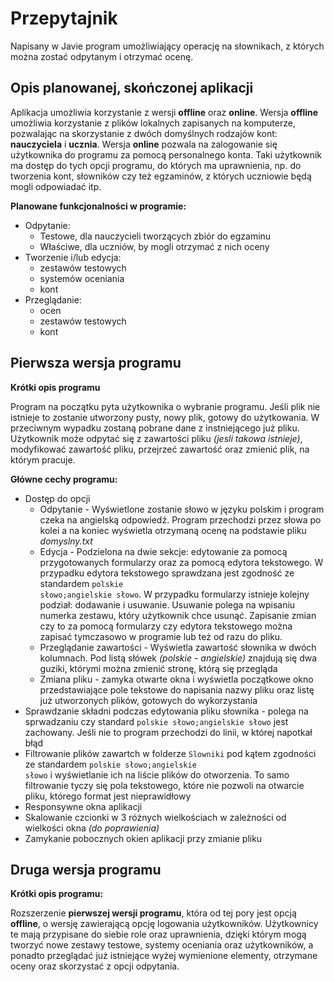 # Przepytajnik

Napisany w Javie program umożliwiający operację na słownikach, z których można zostać odpytanym i otrzymać ocenę.

## Opis planowanej, skończonej aplikacji

Aplikacja umożliwia korzystanie z wersji **offline** oraz **online**. Wersja **offline** umożliwia korzystanie z plików lokalnych zapisanych na komputerze, pozwalając na skorzystanie z dwóch domyślnych rodzajów kont: **nauczyciela** i **ucznia**. Wersja **online** pozwala na zalogowanie się użytkownika do programu za pomocą personalnego konta. Taki użytkownik ma dostęp do tych opcji programu, do których ma uprawnienia, np. do tworzenia kont, słowników czy też egzaminów, z których uczniowie będą mogli odpowiadać itp. 

**Planowane funkcjonalności w programie:**

* Odpytanie:
  - Testowe, dla nauczycieli tworzących zbiór do egzaminu
  - Właściwe, dla uczniów, by mogli otrzymać z nich oceny
* Tworzenie i/lub edycja:
  - zestawów testowych
  - systemów oceniania
  - kont
* Przeglądanie:
  - ocen
  - zestawów testowych
  - kont

## Pierwsza wersja programu

**Krótki opis programu**

Program na początku pyta użytkownika o wybranie programu. Jeśli plik nie istnieje to zostanie utworzony pusty, nowy plik, gotowy do użytkowania. W przeciwnym wypadku zostaną pobrane dane z instniejącego już pliku. Użytkownik może odpytać się z zawartości pliku *(jesli takowa istnieje)*, modyfikować zawartość pliku, przejrzeć zawartość oraz zmienić plik, na którym pracuje.

**Główne cechy programu:**

* Dostęp do opcji
  - Odpytanie - Wyświetlone zostanie słowo w języku polskim i program czeka na angielską odpowiedź. Program przechodzi przez słowa po kolei a na koniec wyświetla otrzymaną ocenę na podstawie pliku *domyslny.txt*
  - Edycja - Podzielona na dwie sekcje: edytowanie za pomocą przygotowanych formularzy oraz za pomocą edytora tekstowego. W przypadku edytora tekstowego sprawdzana jest zgodność ze standardem <code>polskie słowo;angielskie słowo</code>. W przypadku formularzy istnieje kolejny podział: dodawanie i usuwanie. Usuwanie polega na wpisaniu numerka zestawu, który użytkownik chce usunąć. Zapisanie zmian czy to za pomocą formularzy czy edytora tekstowego można zapisać tymczasowo w programie lub też od razu do pliku.
  - Przeglądanie zawartości - Wyświetla zawartość słownika w dwóch kolumnach. Pod listą słówek *(polskie - angielskie)* znajdują się dwa guziki, którymi można zmienić stronę, którą się przegląda
  - Zmiana pliku - zamyka otwarte okna i wyświetla początkowe okno przedstawiające pole tekstowe do napisania nazwy pliku oraz listę już utworzonych plików, gotowych do wykorzystania
* Sprawdzanie składni podczas edytowania pliku słownika - polega na sprwadzaniu czy standard <code>polskie słowo;angielskie słowo</code> jest zachowany. Jeśli nie to program przechodzi do linii, w której napotkał błąd
* Filtrowanie plików zawartch w folderze <code>Slowniki</code> pod kątem zgodności ze standardem <code>polskie słowo;angielskie słowo</code> i wyświetlanie ich na liście plików do otworzenia. To samo filtrowanie tyczy się pola tekstowego, które nie pozwoli na otwarcie pliku, którego format jest nieprawidłowy
* Responsywne okna aplikacji
* Skalowanie czcionki w 3 różnych wielkościach w zależności od wielkości okna *(do poprawienia)*
* Zamykanie pobocznych okien aplikacji przy zmianie pliku

## Druga wersja programu

**Krótki opis programu:**

Rozszerzenie **pierwszej wersji programu**, która od tej pory jest opcją **offline**, o wersję zawierającą opcję logowania użytkowników. Użytkownicy te mają przypisane do siebie role oraz uprawnienia, dzięki którym mogą tworzyć nowe zestawy testowe, systemy oceniania oraz użytkowników, a ponadto przeglądać już istniejące wyżej wymienione elementy, otrzymane oceny oraz skorzystać z opcji odpytania.
